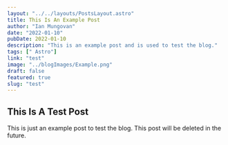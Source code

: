 ```yaml
---
layout: "../../layouts/PostsLayout.astro"
title: This Is An Example Post
author: "Ian Mungovan"
date: "2022-01-10"
pubDate: 2022-01-10
description: "This is an example post and is used to test the blog."
tags: [" Astro"]
link: "test"
image: "../blogImages/Example.png"
draft: false
featured: true
slug: "test"
---
```


## This Is A Test Post

This is just an example post to test the blog. This post will be deleted in the future.

